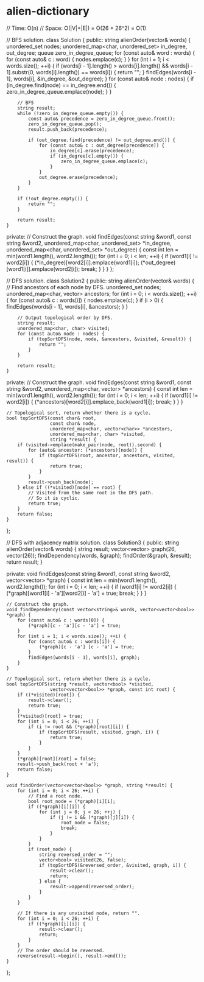# alien-dictionary

// Time:  O(n)
// Space: O(|V|+|E|) = O(26 + 26^2) = O(1)

// BFS solution.
class Solution {
public:
    string alienOrder(vector<string>& words) {
        unordered_set<char> nodes;
        unordered_map<char, unordered_set<char>> in_degree, out_degree;
        queue<char> zero_in_degree_queue;
        for (const auto& word : words) {
            for (const auto& c : word) {
                nodes.emplace(c);
            }
        }
        for (int i = 1; i < words.size(); ++i) {
            if (words[i - 1].length() > words[i].length() &&
                words[i - 1].substr(0, words[i].length()) == words[i]) {
                return "";
            }
            findEdges(words[i - 1], words[i], &in_degree, &out_degree);
        }
        for (const auto& node : nodes) {
            if (in_degree.find(node) == in_degree.end()) {
                zero_in_degree_queue.emplace(node);
            }
        }

        // BFS
        string result;
        while (!zero_in_degree_queue.empty()) {
            const auto& precedence = zero_in_degree_queue.front();
            zero_in_degree_queue.pop();
            result.push_back(precedence);
            
            if (out_degree.find(precedence) != out_degree.end()) {
                for (const auto& c : out_degree[precedence]) {
                    in_degree[c].erase(precedence);
                    if (in_degree[c].empty()) {
                        zero_in_degree_queue.emplace(c);
                    }
                }
                out_degree.erase(precedence);
            }
        }
        
        if (!out_degree.empty()) {
            return "";
        }
        
        return result;
    }

private:
    // Construct the graph.
    void findEdges(const string &word1, const string &word2,
                   unordered_map<char, unordered_set<char>> *in_degree,
                   unordered_map<char, unordered_set<char>> *out_degree) {
        const int len = min(word1.length(), word2.length());
        for (int i = 0; i < len; ++i) {
            if (word1[i] != word2[i]) {
                (*in_degree)[word2[i]].emplace(word1[i]);
                (*out_degree)[word1[i]].emplace(word2[i]);
                break;
            }
        }
    }
};

// DFS solution.
class Solution2 {
public:
    string alienOrder(vector<string>& words) {
        // Find ancestors of each node by DFS.
        unordered_set<char> nodes;
        unordered_map<char, vector<char>> ancestors;
        for (int i = 0; i < words.size(); ++i) {
            for (const auto& c : words[i]) {
                nodes.emplace(c);
            }
            if (i > 0) {
                findEdges(words[i - 1], words[i], &ancestors);
            }
        }

        // Output topological order by DFS.
        string result;
        unordered_map<char, char> visited;
        for (const auto& node : nodes) {
            if (topSortDFS(node, node, &ancestors, &visited, &result)) {
                return "";
            }
        }
        
        return result;
    }

private:
    // Construct the graph.
    void findEdges(const string &word1, const string &word2,
                   unordered_map<char, vector<char>> *ancestors) {
        const int len = min(word1.length(), word2.length());
        for (int i = 0; i < len; ++i) {
            if (word1[i] != word2[i]) {
                (*ancestors)[word2[i]].emplace_back(word1[i]);
                break;
            }
        }
    }

    // Topological sort, return whether there is a cycle.
    bool topSortDFS(const char& root,
                    const char& node,
                    unordered_map<char, vector<char>> *ancestors,
                    unordered_map<char, char> *visited,
                    string *result) {
        if (visited->emplace(make_pair(node, root)).second) {
            for (auto& ancestor: (*ancestors)[node]) {
                if (topSortDFS(root, ancestor, ancestors, visited, result)) {
                    return true;
                }
            }
            result->push_back(node);
        } else if ((*visited)[node] == root) {
            // Visited from the same root in the DFS path.
            // So it is cyclic.
            return true;
        }
        return false;
    } 
};

// DFS with adjacency matrix solution.
class Solution3 {
public:
    string alienOrder(vector<string>& words) {
        string result;
        vector<vector<bool>> graph(26, vector<bool>(26));
        findDependency(words, &graph);
        findOrder(&graph, &result);
        return result;
    }

private:
    void findEdges(const string &word1, const string &word2, vector<vector<bool>> *graph) {
        const int len = min(word1.length(), word2.length());
        for (int i = 0; i < len; ++i) {
            if (word1[i] != word2[i]) {
                (*graph)[word1[i] - 'a'][word2[i] - 'a'] = true;
                break;
            }
        }
    }

    // Construct the graph.
    void findDependency(const vector<string>& words, vector<vector<bool>> *graph) {
        for (const auto& c : words[0]) {
            (*graph)[c - 'a'][c - 'a'] = true;
        }
        for (int i = 1; i < words.size(); ++i) {
            for (const auto& c : words[i]) {
                (*graph)[c - 'a'] [c - 'a'] = true;
            }
            findEdges(words[i - 1], words[i], graph);
        }
    }

    // Topological sort, return whether there is a cycle.
    bool topSortDFS(string *result, vector<bool> *visited,
                    vector<vector<bool>> *graph, const int root) {
        if ((*visited)[root]) {
            result->clear();
            return true;
        }
        (*visited)[root] = true;
        for (int i = 0; i < 26; ++i) {
            if (i != root && (*graph)[root][i]) {
                if (topSortDFS(result, visited, graph, i)) {
                    return true;
                }
            }
        }
        (*graph)[root][root] = false;
        result->push_back(root + 'a');
        return false;
    }  

    void findOrder(vector<vector<bool>> *graph, string *result) {
        for (int i = 0; i < 26; ++i) {
            // Find a root node.
            bool root_node = (*graph)[i][i];
            if ((*graph)[i][i]) {
                for (int j = 0; j < 26; ++j) {
                    if (j != i && (*graph)[j][i]) {
                        root_node = false;
                        break;
                    }
                }
            }
            if (root_node) {
                string reversed_order = "";
                vector<bool> visited(26, false);
                if (topSortDFS(&reversed_order, &visited, graph, i)) {
                    result->clear();
                    return;
                } else {
                    result->append(reversed_order);
                }
            }
        }

        // If there is any unvisited node, return "".
        for (int i = 0; i < 26; ++i) {
            if ((*graph)[i][i]) {
                result->clear();
                return;
            }
        }
        // The order should be reversed.
        reverse(result->begin(), result->end());
    }
};
